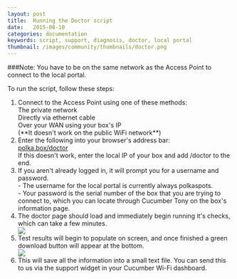 ```yaml
---
layout: post
title:  Running the Doctor script
date:   2015-08-10
categories: documentation
keywords: script, support, diagnosis, doctor, local portal
thumbnail: /images/community/thumbnails/doctor.png
---
```


###Note: You have to be on the same network as the Access Point to connect to the local portal.

To run the script, follow these steps:

<ol>
<li>Connect to the Access Point using one of these methods:<br>
The private network<br>
Directly via ethernet cable<br>
Over your WAN using your box's IP<br> 
(**It doesn't work on the public WiFi network**)</li>

<li>Enter the following into your browser's address bar: <br>
<a href="polka.box/doctor">polka.box/doctor</a> <br>
If this doesn't work, enter the local IP of your box and add /doctor to the end.</li>

<li>If you aren't already logged in, it will prompt you for a username and password.<br>
- The username for the local portal is currently always polkaspots.<br>
- Your password is the serial number of the box that you are trying to connect to, which you can locate through Cucumber Tony on the box's information page.</li>

<li>The doctor page should load and immediately begin running it's checks, which can take a few minutes.</li>

<div class="text-center">
<img src="/images/community/tutorials/local-portal/doctor-script.png">
</div>

<li>Test results will begin to populate on screen, and once finished a green download button will appear at the bottom.</li>

<div class="text-center">
<img src="/images/community/tutorials/local-portal/doctor-download.png">
</div>

<li>This will save all the information into a small text file. You can send this to us via the support widget in your Cucumber Wi-Fi dashboard.</li>
